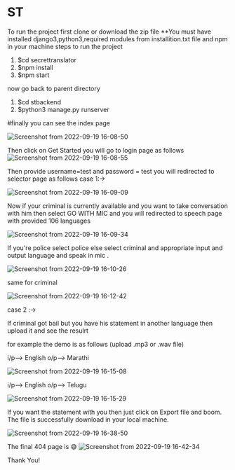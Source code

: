 # ST
To run the project first clone or download the zip file
**You must have installed django3,python3,required modules from installition.txt file and npm in your machine
steps to run the project 
1) $cd secrettranslator
2) $npm install
3) $npm start

now go back to parent directory
1) $cd stbackend
2) $python3 manage.py runserver

#finally you can see the index page

![Screenshot from 2022-09-19 16-08-50](https://user-images.githubusercontent.com/66793837/191001193-62122aef-3bcb-41f4-9af5-59d9831ecb22.png)

Then click on Get Started you will go to login page as follows
![Screenshot from 2022-09-19 16-08-55](https://user-images.githubusercontent.com/66793837/191001894-b3984641-85a5-4f71-9634-29d551ad7d5e.png)

Then provide username=test and password = test
you will redirected to selector page as follows
case 1:->

![Screenshot from 2022-09-19 16-09-09](https://user-images.githubusercontent.com/66793837/191002095-25eada7f-259a-4c72-ade1-32b557e4e307.png)

Now if your criminal is currently available and you want to take conversation with him then select GO WITH MIC and you will redirected to speech page
with provided 106 languages

![Screenshot from 2022-09-19 16-09-34](https://user-images.githubusercontent.com/66793837/191003006-e794b654-93b0-49e6-9e61-ddbce89de457.png)

If you're police select police else select criminal and appropriate input and output language and speak in mic .

![Screenshot from 2022-09-19 16-10-26](https://user-images.githubusercontent.com/66793837/191003465-2fb83116-27fe-4c95-b8d0-5709b111957f.png)

same for criminal

![Screenshot from 2022-09-19 16-12-42](https://user-images.githubusercontent.com/66793837/191003587-3a1f0f43-da08-4885-ab82-8c258cf91e62.png)

case 2 :->

If criminal got bail but you have his statement in another language then upload it and see the resulrt

for example the demo is as follows (upload .mp3 or .wav file)

i/p--> English
o/p--> Marathi

![Screenshot from 2022-09-19 16-15-08](https://user-images.githubusercontent.com/66793837/191004121-7f84a663-02d5-4cec-8767-2490626c068f.png)


i/p--> English
o/p--> Telugu

![Screenshot from 2022-09-19 16-15-29](https://user-images.githubusercontent.com/66793837/191004314-d3f68304-735d-40b2-b187-9acfc046c1b5.png)


If you want the statement with you then just click on Export file and boom.
The file is successfully download in your local machine.

![Screenshot from 2022-09-19 16-38-50](https://user-images.githubusercontent.com/66793837/191005074-9797e337-50dd-44bc-8d43-09b7a35a2053.png)

The final 404 page is 😅️
![Screenshot from 2022-09-19 16-42-34](https://user-images.githubusercontent.com/66793837/191005331-425bfcf6-60e4-4301-a6ae-721e6bba09f9.png)

Thank You!

